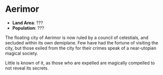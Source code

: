 # Aerimor

- **Land Area**: ???
- **Population**: ???

The floating city of Aerimor is now ruled by a council of celestials, and secluded within its own demiplane.  Few have had the fortune of visiting the city, but those exiled from the city for their crimes speak of a near-utopian magical society.

Little is known of it, as those who are expelled are magically compelled to not reveal its secrets.
